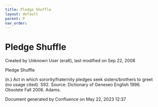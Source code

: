 ```yaml
---
title: Pledge Shuffle
layout: default
parent: P
nav_order:
---
```


# Pledge Shuffle

Created by  Unknown User (era6), last modified on Sep 22, 2008

Pledge Shuffle

(n.) Act in which sorority/fraternity pledges seek sisters/brothers to greet (no usage cited). S92. Source: Dictionary of Geneseo English 1996. Obsolete Fall 2006. Adams.

Document generated by Confluence on May 22, 2023 12:37


